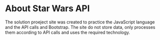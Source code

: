 
# About Star Wars API

The solution proeject site was created to practice the JavaScript language and the API calls and Bootstrap. The site do not store data, only processes them according to API calls and uses the required technology.
